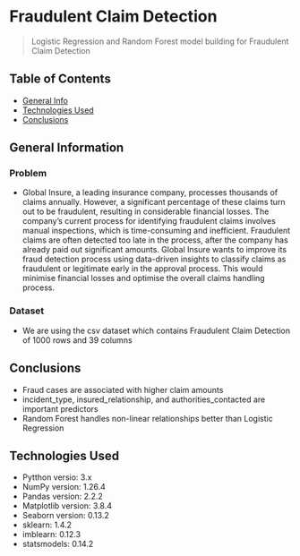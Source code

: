 # Fraudulent Claim Detection

> Logistic Regression and Random Forest model building for Fraudulent Claim Detection


## Table of Contents
* [General Info](#general-information)
* [Technologies Used](#technologies-used)
* [Conclusions](#conclusions)

<!-- You can include any other section that is pertinent to your problem -->

## General Information
### Problem
- Global Insure, a leading insurance company, processes thousands of claims annually. However, a significant percentage of these claims turn out to be fraudulent, resulting in considerable financial losses. The company’s current process for identifying fraudulent claims involves manual inspections, which is time-consuming and inefficient. Fraudulent claims are often detected too late in the process, after the company has already paid out significant amounts. Global Insure wants to improve its fraud detection process using data-driven insights to classify claims as fraudulent or legitimate early in the approval process. This would minimise financial losses and optimise the overall claims handling process.
### Dataset
- We are using the csv dataset which contains Fraudulent Claim Detection of 1000 rows and 39 columns

<!-- You don't have to answer all the questions - just the ones relevant to your project. -->

## Conclusions
- Fraud cases are associated with higher claim amounts
- incident_type, insured_relationship, and authorities_contacted are important predictors
- Random Forest handles non-linear relationships better than Logistic Regression



<!-- You don't have to answer all the questions - just the ones relevant to your project. -->


## Technologies Used
- Pytthon versio: 3.x
- NumPy version: 1.26.4
- Pandas version: 2.2.2
- Matplotlib version: 3.8.4
- Seaborn version: 0.13.2
- sklearn: 1.4.2
- imblearn: 0.12.3
- statsmodels: 0.14.2

<!-- As the libraries versions keep on changing, it is recommended to mention the version of library used in this project -->



<!-- Optional -->
<!-- ## License -->
<!-- This project is open source and available under the [... License](). -->

<!-- You don't have to include all sections - just the one's relevant to your project -->